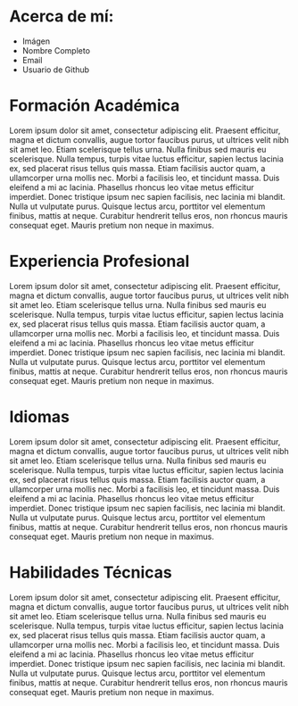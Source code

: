 # Acerca de mí:
- Imágen
- Nombre Completo
- Email
- Usuario de Github

# Formación Académica

Lorem ipsum dolor sit amet, consectetur adipiscing elit. Praesent efficitur, magna et dictum convallis, augue tortor faucibus purus, ut ultrices velit nibh sit amet leo. Etiam scelerisque tellus urna. Nulla finibus sed mauris eu scelerisque. Nulla tempus, turpis vitae luctus efficitur, sapien lectus lacinia ex, sed placerat risus tellus quis massa. Etiam facilisis auctor quam, a ullamcorper urna mollis nec. Morbi a facilisis leo, et tincidunt massa. Duis eleifend a mi ac lacinia. Phasellus rhoncus leo vitae metus efficitur imperdiet. Donec tristique ipsum nec sapien facilisis, nec lacinia mi blandit. Nulla ut vulputate purus. Quisque lectus arcu, porttitor vel elementum finibus, mattis at neque. Curabitur hendrerit tellus eros, non rhoncus mauris consequat eget. Mauris pretium non neque in maximus.
# Experiencia Profesional

Lorem ipsum dolor sit amet, consectetur adipiscing elit. Praesent efficitur, magna et dictum convallis, augue tortor faucibus purus, ut ultrices velit nibh sit amet leo. Etiam scelerisque tellus urna. Nulla finibus sed mauris eu scelerisque. Nulla tempus, turpis vitae luctus efficitur, sapien lectus lacinia ex, sed placerat risus tellus quis massa. Etiam facilisis auctor quam, a ullamcorper urna mollis nec. Morbi a facilisis leo, et tincidunt massa. Duis eleifend a mi ac lacinia. Phasellus rhoncus leo vitae metus efficitur imperdiet. Donec tristique ipsum nec sapien facilisis, nec lacinia mi blandit. Nulla ut vulputate purus. Quisque lectus arcu, porttitor vel elementum finibus, mattis at neque. Curabitur hendrerit tellus eros, non rhoncus mauris consequat eget. Mauris pretium non neque in maximus.
# Idiomas

Lorem ipsum dolor sit amet, consectetur adipiscing elit. Praesent efficitur, magna et dictum convallis, augue tortor faucibus purus, ut ultrices velit nibh sit amet leo. Etiam scelerisque tellus urna. Nulla finibus sed mauris eu scelerisque. Nulla tempus, turpis vitae luctus efficitur, sapien lectus lacinia ex, sed placerat risus tellus quis massa. Etiam facilisis auctor quam, a ullamcorper urna mollis nec. Morbi a facilisis leo, et tincidunt massa. Duis eleifend a mi ac lacinia. Phasellus rhoncus leo vitae metus efficitur imperdiet. Donec tristique ipsum nec sapien facilisis, nec lacinia mi blandit. Nulla ut vulputate purus. Quisque lectus arcu, porttitor vel elementum finibus, mattis at neque. Curabitur hendrerit tellus eros, non rhoncus mauris consequat eget. Mauris pretium non neque in maximus.
# Habilidades Técnicas

Lorem ipsum dolor sit amet, consectetur adipiscing elit. Praesent efficitur, magna et dictum convallis, augue tortor faucibus purus, ut ultrices velit nibh sit amet leo. Etiam scelerisque tellus urna. Nulla finibus sed mauris eu scelerisque. Nulla tempus, turpis vitae luctus efficitur, sapien lectus lacinia ex, sed placerat risus tellus quis massa. Etiam facilisis auctor quam, a ullamcorper urna mollis nec. Morbi a facilisis leo, et tincidunt massa. Duis eleifend a mi ac lacinia. Phasellus rhoncus leo vitae metus efficitur imperdiet. Donec tristique ipsum nec sapien facilisis, nec lacinia mi blandit. Nulla ut vulputate purus. Quisque lectus arcu, porttitor vel elementum finibus, mattis at neque. Curabitur hendrerit tellus eros, non rhoncus mauris consequat eget. Mauris pretium non neque in maximus.

